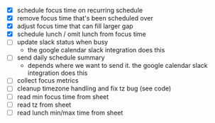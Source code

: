 - [x] schedule focus time on recurring schedule
- [x] remove focus time that's been scheduled over
- [x] adjust focus time that can fill larger gap
- [x] schedule lunch / omit lunch from focus time
- [ ] update slack status when busy
  - the google calendar slack integration does this
- [ ] send daily schedule summary
  - depends where we want to send it. the google calendar slack integration does this
- [ ] collect focus metrics
- [ ] cleanup timezone handling and fix tz bug (see code)
- [ ] read min focus time from sheet
- [ ] read tz from sheet
- [ ] read lunch min/max time from sheet
